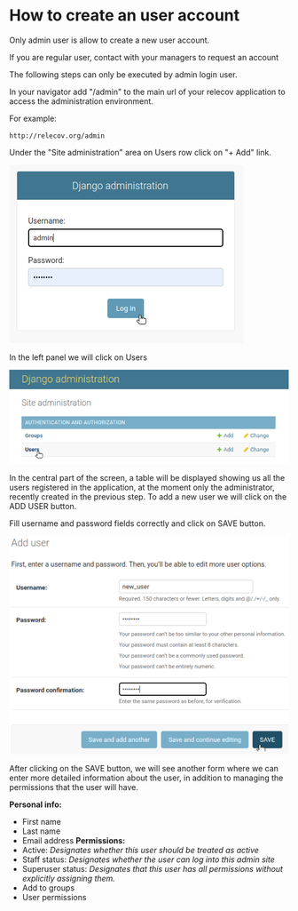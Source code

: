 # How to create an user account

Only admin user is allow to create a new user account. 

If you are regular user, contact with your managers to request an account

The following steps can only be executed by admin login user.


In your navigator add "/admin" to the main url of your relecov application to access the administration environment.

For example: 
```
http://relecov.org/admin

```

Under the "Site administration" area on Users row click on "+ Add" link.



![admin main page](img/admin_panel_main.png)

In the left panel we will click on Users

![admin add user 1](img/admin_panel_add_user1.png)


In the central part of the screen, a table will be displayed showing us all the users registered in the application,
at the moment only the administrator, recently created in the previous step.
To add a new user we will click on the ADD USER button.


Fill username and password fields correctly and click on SAVE button.

![relecov-platform admin add user 3](img/admin_panel_add_user3.png)

After clicking on the SAVE button, we will see another form where we can enter more detailed information about the user, in addition to managing the permissions that the user will have.

**Personal info:**
   -  First name
   -  Last name
   -  Email address
**Permissions:**
  - Active:  *Designates whether this user should be treated as active*
  - Staff status: *Designates whether the user can log into this admin site*
  - Superuser status: *Designates that this user has all permissions without explicitly assigning them.*
  - Add to groups
  - User permissions
